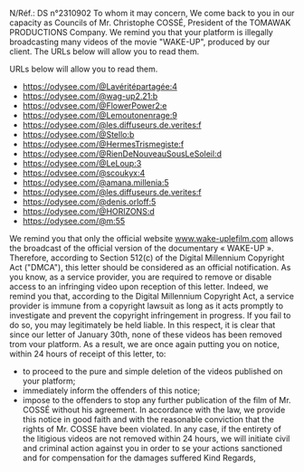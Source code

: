 N/Réf.: DS n°2310902
To whom it may concern,
We come back to you in our capacity as Councils of Mr. Christophe COSSÉ,
President of the TOMAWAK PRODUCTIONS Company.
We remind you that your platform is illegally broadcasting many videos of the movie "WAKE-UP", produced by our client.
The URLs below will allow you to read them.

URLs below will allow you to read them.
- https://odysee.com/@Lavéritépartagée:4
- https://odysee.com/@wag-up2.21:b
- https://odvsee.com/@FlowerPower2:e
- https://odysee.com/@Lemoutonenrage:9
- https://odysee.com/@les.diffuseurs.de.verites:f
- https://odysee.com/@Stello:b
- https://odysee.com/@HermesTrismegiste:f
- https://odysee.com/@RienDeNouveauSousLeSoleil:d
- https://odysee.com/@LeLoup:3
- https://odvsee.com/@scoukyx:4
- https://odysee.com/@amana.millenia:5
- https://odysee.com/@les.diffuseurs.de.verites:f
- https://odysee.com/@denis.orloff:5
- https://odysee.com/@HORIZONS:d
- https://odysee.com/@m:55

We remind you that only the official website www.wake-uplefilm.com allows the broadcast
of the official version of the documentary « WAKE-UP ».
Therefore, according to Section 512(c) of the Digital Millennium Copyright Act ("DMCA"), this
letter should be considered as an official notification.
As you know, as a service provider, you are required to remove or disable access to an
infringing video upon reception of this letter.
Indeed, we remind you that, according to the Digital Millennium Copyright Act, a service
provider is immune from a copyright lawsuit as long as it acts promptly to investigate and
prevent the copyright infringement in progress.
If you fail to do so, you may legitimately be held liable.
In this respect, it is clear that since our letter of January 30th, none of these videos has been
removed trom vour platform.
As a result, we are once again putting you on notice, within 24 hours of receipt of this letter,
to:
- to proceed to the pure and simple deletion of the videos published on your platform;
- immediately inform the offenders of this notice;
- impose to the offenders to stop any further publication of the film of Mr. COSSÉ without his
agreement.
In accordance with the law, we provide this notice in good faith and with the reasonable
conviction that the rights of Mr. COSSE have been violated.
In any case, if the entirety of the litigious videos are not removed within 24 hours, we will
initiate civil and criminal action against you in order to se your actions sanctioned and for
compensation for the damages suffered
Kind Regards,
